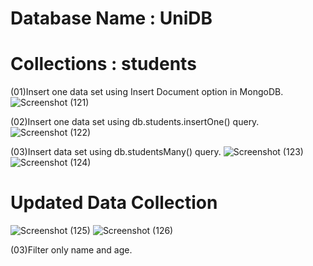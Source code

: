 # Database Name : UniDB
# Collections : students

(01)Insert one data set using Insert Document option in MongoDB. 
![Screenshot (121)](https://github.com/user-attachments/assets/91b536aa-049e-4d93-a590-6d548c0d2898)

(02)Insert one data set using db.students.insertOne() query.
![Screenshot (122)](https://github.com/user-attachments/assets/7cb13c04-8a77-400a-821a-296a94fa6088)

(03)Insert data set using db.studentsMany() query.
![Screenshot (123)](https://github.com/user-attachments/assets/9a1605ac-0743-49ee-8106-e5efdd8a559c)
![Screenshot (124)](https://github.com/user-attachments/assets/1b940bfb-51ed-4803-97d0-499b6a754b06)

# Updated Data Collection
![Screenshot (125)](https://github.com/user-attachments/assets/5474c467-b72a-40f0-afc6-c1cfb286b24d)
![Screenshot (126)](https://github.com/user-attachments/assets/f138ea7e-4997-42e7-8a91-22bebba6e9e2)




(03)Filter only name and age.





